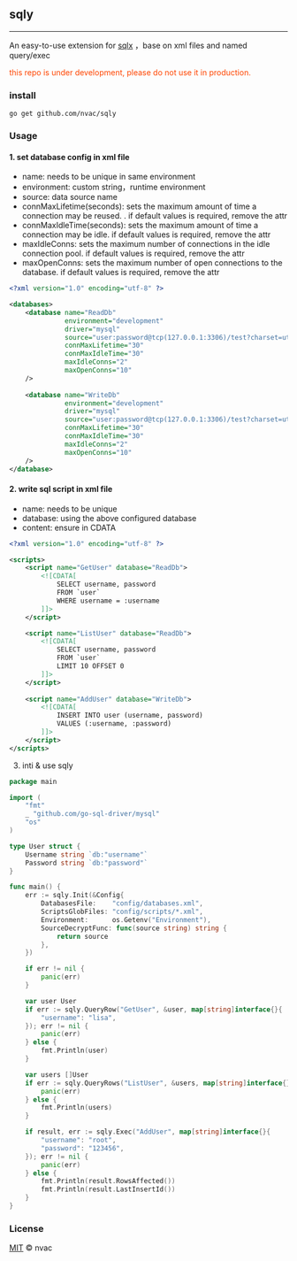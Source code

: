 ## sqly
<hr/>

An easy-to-use extension for [sqlx](https://github.com/jmoiron/sqlx) ，base on xml files and named query/exec

<p style="color: orangered">this repo is under development, please do not use it in production.</p>


### install
``go get github.com/nvac/sqly``


### Usage

#### 1. set database config in xml file
* name: needs to be unique in same environment
* environment: custom string，runtime environment
* source: data source name
* connMaxLifetime(seconds): sets the maximum amount of time a connection may be reused. . if default values is required, remove the attr
* connMaxIdleTime(seconds): sets the maximum amount of time a connection may be idle. if default values is required, remove the attr
* maxIdleConns: sets the maximum number of connections in the idle connection pool. if default values is required, remove the attr
* maxOpenConns: sets the maximum number of open connections to the database. if default values is required, remove the attr

````xml
<?xml version="1.0" encoding="utf-8" ?>

<databases>
    <database name="ReadDb"
              environment="development"
              driver="mysql"
              source="user:password@tcp(127.0.0.1:3306)/test?charset=utf8mb4&amp;parseTime=True"
              connMaxLifetime="30"
              connMaxIdleTime="30"
              maxIdleConns="2"
              maxOpenConns="10"
    />
    
    <database name="WriteDb"
              environment="development"
              driver="mysql"
              source="user:password@tcp(127.0.0.1:3306)/test?charset=utf8mb4&amp;parseTime=True"
              connMaxLifetime="30"
              connMaxIdleTime="30"
              maxIdleConns="2"
              maxOpenConns="10"
    />
</database>
````

#### 2. write sql script in xml file
* name: needs to be unique
* database: using the above configured database
* content: ensure in CDATA

````xml
<?xml version="1.0" encoding="utf-8" ?>

<scripts>
    <script name="GetUser" database="ReadDb">
        <![CDATA[
            SELECT username, password
            FROM `user`
            WHERE username = :username
        ]]>
    </script>

    <script name="ListUser" database="ReadDb">
        <![CDATA[
            SELECT username, password
            FROM `user`
            LIMIT 10 OFFSET 0
        ]]>
    </script>
    
    <script name="AddUser" database="WriteDb">
        <![CDATA[
            INSERT INTO user (username, password)
            VALUES (:username, :password)
        ]]>
    </script>
</scripts>
````


3. inti & use sqly

````go
package main

import (
	"fmt"
	_ "github.com/go-sql-driver/mysql"
	"os"
)

type User struct {
	Username string `db:"username"`
	Password string `db:"password"`
}

func main() {
	err := sqly.Init(&Config{
		DatabasesFile:    "config/databases.xml",
		ScriptsGlobFiles: "config/scripts/*.xml",
		Environment:      os.Getenv("Environment"),
		SourceDecryptFunc: func(source string) string {
			return source
		},
	})

	if err != nil {
		panic(err)
	}

	var user User
	if err := sqly.QueryRow("GetUser", &user, map[string]interface{}{
		"username": "lisa",
	}); err != nil {
		panic(err)
	} else {
		fmt.Println(user)
	}

	var users []User
	if err := sqly.QueryRows("ListUser", &users, map[string]interface{}{}); err != nil {
		panic(err)
	} else {
		fmt.Println(users)
	}

	if result, err := sqly.Exec("AddUser", map[string]interface{}{
	    "username": "root",
		"password": "123456",
	}); err != nil {
		panic(err)
    } else {
		fmt.Println(result.RowsAffected())
		fmt.Println(result.LastInsertId())
    }
}
````

### License
[MIT](LICENSE) © nvac